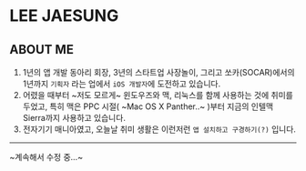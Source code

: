 # LEE JAESUNG
## ABOUT ME
1. 1년의 앱 개발 동아리 회장, 3년의 스타트업 사장놀이, 그리고 쏘카(SOCAR)에서의 1년까지 `기획자` 라는 업에서 `iOS 개발자`에 도전하고 있습니다.
2. 어렸을 때부터 ~저도 모르게~ 윈도우즈와 맥, 리눅스를 함께 사용하는 것에 취미를 두었고, 특히 맥은 PPC 시절( ~Mac OS X Panther..~ )부터 지금의 인텔맥 Sierra까지 사용하고 있습니다.
3. 전자기기 매니아였고, 오늘날 취미 생활은 이런저런 `앱 설치하고 구경하기(?)` 입니다.


---

~계속해서 수정 중...~